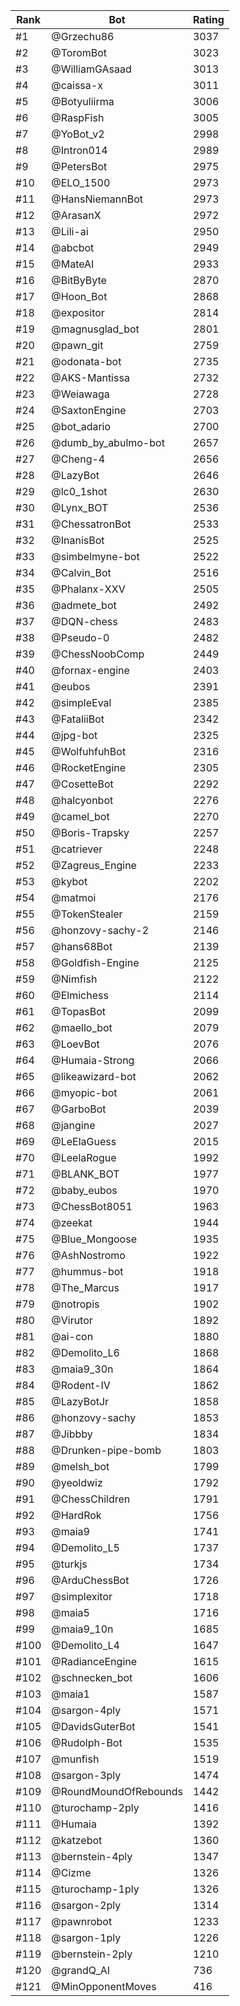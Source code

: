 Rank|Bot|Rating
---|---|---
#1|@Grzechu86|3037
#2|@ToromBot|3023
#3|@WilliamGAsaad|3013
#4|@caissa-x|3011
#5|@Botyuliirma|3006
#6|@RaspFish|3005
#7|@YoBot_v2|2998
#8|@Intron014|2989
#9|@PetersBot|2975
#10|@ELO_1500|2973
#11|@HansNiemannBot|2973
#12|@ArasanX|2972
#13|@Lili-ai|2950
#14|@abcbot|2949
#15|@MateAI|2933
#16|@BitByByte|2870
#17|@Hoon_Bot|2868
#18|@expositor|2814
#19|@magnusglad_bot|2801
#20|@pawn_git|2759
#21|@odonata-bot|2735
#22|@AKS-Mantissa|2732
#23|@Weiawaga|2728
#24|@SaxtonEngine|2703
#25|@bot_adario|2700
#26|@dumb_by_abulmo-bot|2657
#27|@Cheng-4|2656
#28|@LazyBot|2646
#29|@lc0_1shot|2630
#30|@Lynx_BOT|2536
#31|@ChessatronBot|2533
#32|@InanisBot|2525
#33|@simbelmyne-bot|2522
#34|@Calvin_Bot|2516
#35|@Phalanx-XXV|2505
#36|@admete_bot|2492
#37|@DQN-chess|2483
#38|@Pseudo-0|2482
#39|@ChessNoobComp|2449
#40|@fornax-engine|2403
#41|@eubos|2391
#42|@simpleEval|2385
#43|@FataliiBot|2342
#44|@jpg-bot|2325
#45|@WolfuhfuhBot|2316
#46|@RocketEngine|2305
#47|@CosetteBot|2292
#48|@halcyonbot|2276
#49|@camel_bot|2270
#50|@Boris-Trapsky|2257
#51|@catriever|2248
#52|@Zagreus_Engine|2233
#53|@kybot|2202
#54|@matmoi|2176
#55|@TokenStealer|2159
#56|@honzovy-sachy-2|2146
#57|@hans68Bot|2139
#58|@Goldfish-Engine|2125
#59|@Nimfish|2122
#60|@Elmichess|2114
#61|@TopasBot|2099
#62|@maello_bot|2079
#63|@LoevBot|2076
#64|@Humaia-Strong|2066
#65|@likeawizard-bot|2062
#66|@myopic-bot|2061
#67|@GarboBot|2039
#68|@jangine|2027
#69|@LeElaGuess|2015
#70|@LeelaRogue|1992
#71|@BLANK_BOT|1977
#72|@baby_eubos|1970
#73|@ChessBot8051|1963
#74|@zeekat|1944
#75|@Blue_Mongoose|1935
#76|@AshNostromo|1922
#77|@hummus-bot|1918
#78|@The_Marcus|1917
#79|@notropis|1902
#80|@Virutor|1892
#81|@ai-con|1880
#82|@Demolito_L6|1868
#83|@maia9_30n|1864
#84|@Rodent-IV|1862
#85|@LazyBotJr|1858
#86|@honzovy-sachy|1853
#87|@Jibbby|1834
#88|@Drunken-pipe-bomb|1803
#89|@melsh_bot|1799
#90|@yeoldwiz|1792
#91|@ChessChildren|1791
#92|@HardRok|1756
#93|@maia9|1741
#94|@Demolito_L5|1737
#95|@turkjs|1734
#96|@ArduChessBot|1726
#97|@simplexitor|1718
#98|@maia5|1716
#99|@maia9_10n|1685
#100|@Demolito_L4|1647
#101|@RadianceEngine|1615
#102|@schnecken_bot|1606
#103|@maia1|1587
#104|@sargon-4ply|1571
#105|@DavidsGuterBot|1541
#106|@Rudolph-Bot|1535
#107|@munfish|1519
#108|@sargon-3ply|1474
#109|@RoundMoundOfRebounds|1442
#110|@turochamp-2ply|1416
#111|@Humaia|1392
#112|@katzebot|1360
#113|@bernstein-4ply|1347
#114|@Cizme|1326
#115|@turochamp-1ply|1326
#116|@sargon-2ply|1314
#117|@pawnrobot|1233
#118|@sargon-1ply|1226
#119|@bernstein-2ply|1210
#120|@grandQ_AI|736
#121|@MinOpponentMoves|416
